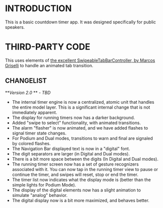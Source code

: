 INTRODUCTION
============
This is a basic countdown timer app. It was designed specifically for public speakers.

THIRD-PARTY CODE
================

This uses elements of [the excellent SwipeableTabBarController, by Marcos Griselli](https://github.com/marcosgriselli/SwipeableTabBarController) to handle an animated tab transition.

CHANGELIST
----------
***Version 2.0* ** *- TBD*

- The internal timer engine is now a centralized, atomic unit that handles the entire model layer. This is a significant internal change that is not immediately apparent.
- The display for running timers now has a darker background.
- Added "swipe to select" functionality, with animated transitions.
- The alarm "flasher" is now animated, and we have added flashes to signal timer state changes.
- For Podium and Dual modes, transitions to warn and final are signaled by colored flashes.
- The Navigation Bar displayed text is now in a "digital" font.
- The digit separators are larger (in Digital and Dual modes).
- There is a bit more space between the digits (In Digital and Dual modes).
- The running timer screen now has a set of gesture recognizers associated with it. You can now tap in the running timer view to pause or continue the timer, and swipes will reset, stop or end the timer.
- The timer list now indicates what the display mode is (better than the simple lights for Podium Mode).
- The display of the digital elements now has a slight animation to simulate "analog" behavior.
- The digital display now is a bit more maximized, and behaves better.
